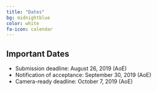 ```yaml
---
title: "Dates"
bg: midnightblue
color: white
fa-icon: calendar
---
```


## Important Dates 

- Submission deadline: August 26, 2019 (AoE)
- Notification of acceptance: September 30, 2019 (AoE)
- Camera-ready deadline: October 7, 2019 (AoE)

